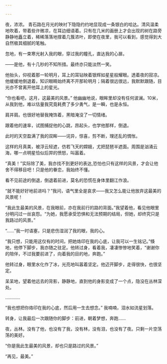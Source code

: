 ```yaml
---

---
```


夜，浓浓。
青石路在月光的映衬下隐隐约约地显现成一条银白的哈达。清风温柔地吹着，带着些许微凉，在耳边细语着。只有在几米的画册上才会出现的树在路旁静静地矗立着，稀稀落落地撑着几簇浓叶，即使在夜里，我可以看到，感觉得到大自然极其细腻的笔触。

忽地，有一束寒光射入我的眼，穿过我的瞳孔，直达我的心扉。

——是他，有十几秒的不知所措。最终亦只能淡然一笑。

他抬头，仰视着那一轮明月，耳上的耳钻映着银辉如星星般耀眼。透着夜的寂凉。他缓缓地倒退着，知识眼睛始终离不开那轮明月；隔着很远很远，我默默跟随，目光亦不曾离开他耳上的星光。

“你也看吧，这月，这最美的风景。” 他幽幽地说，眼眸里却没有任何波澜。10米，从我到他，难以估量我究竟耗费了多少勇气，是一瞬，也是永恒。

肩并肩。也很好地替我掩饰着，黑暗淹没了一切情绪。

跟着他的速率，试图捕捉他的心跳，昂起头，也学他那样，倒退。

此时的天空盈满了我的双眸——诧异，惊喜，剪不断，理还乱的惆怅。

这样的月真美，被浮云轻遮，仿若飞天的嫦娥，尤把琵琶半遮面。周围是汹涌云海，哪一点明星恰似后羿的愤怒，叫嚣着。

“真美！”实际除了美，我亦找不到更好的表达,恐怕也只有这样的风景，才会让他舍不得移目吧！只是他的眷恋，我始终不懂。

看不见前途的倒退，倒退着前进，莫名的恐慌在身体里翻江作浪。

“就不能好好地前进吗？”我问，语气里全是哀求——我又怎么能让他放弃这最美的风景呢！

“我此生最美的风景，在我眼前，亦在我前行的路的背面。”我望着他，看见他眼里分明闪过一丝哀怨。“为她，我愿承受恐惧和无法预期的结局，但她，却终究只是我路过的风景。”

“……”我一时语塞，只是悲伤湿润了我的眼，我的心。

“我只想，只能用这仅有的时间，把她烙印在我的心底，让我可以一生铭记。”倏地，他停下脚步，我亦随之驻足。他转过身，看着我，凄凄惨惨地笑着，“谢谢你的陪伴，不过我要前进了，向着我的目的地，奔跑。”

他转过身，眼里水化作了冰，光亮地叫嚣着坚定。他迈开脚步，走得很快，也很坚定。

呆呆地，望着他远去的背影，静静地，直到他的身影变成了一个点，隐没在丛林深处。

…………

“我也想把你烙印在我的心底，然后用一生去想念。” 我喃喃，泪水如流星划落。

转身，让我最后一次跟随你的脚步：前进，朝着梦想，奔跑……

夜，丛林。没有了他，也没有了我，没有林，没有泪，也没有了夜。只剩一片空荡荡的美好。

“你是我此生最美的风景，却也只是路过的风景。”

“再见，最美。”




